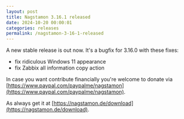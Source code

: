 ```yaml
---
layout: post
title: Nagstamon 3.16.1 released
date: 2024-10-20 00:00:01
categories: releases
permalink: /nagstamon-3-16-1-released
---
```


A new stable release is out now. It's a bugfix for 3.16.0 with these fixes:

- fix ridiculous Windows 11 appearance
- fix Zabbix all information copy action

In case you want contribute financially you're welcome to donate via [https://www.paypal.com/paypalme/nagstamon](https://www.paypal.com/paypalme/nagstamon).

As always get it at [https://nagstamon.de/download](https://nagstamon.de/download).

